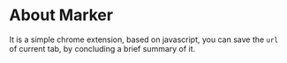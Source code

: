 # About Marker

It is a simple chrome extension, based on javascript, you can save the `url` of current tab, by concluding a brief summary of it.  

